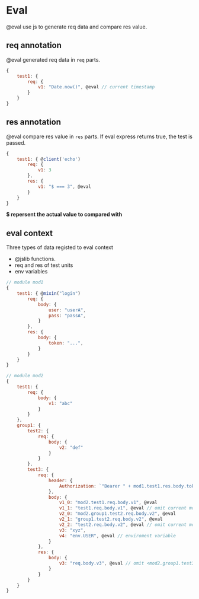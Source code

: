 # Eval

@eval use js to generate req data and compare res value.

## req annotation

@eval generated req data in `req` parts.

```js
{
    test1: {
        req: {
            v1: "Date.now()", @eval // current timestamp
        }
    }
}
```

## res annotation

@eval compare res value in `res` parts. If eval express returns true, the test is passed.

```js
{
    test1: { @client('echo')
        req: {
            v1: 3
        },
        res: {
            v1: "$ === 3", @eval 
        }
    }
}
```

**$ repersent the actual value to compared with**


## eval context

Three types of data registed to eval context
- @jslib functions.
- req and res of test units
- env variables

```js
// module mod1
{
    test1: { @mixin("login")
        req: {
            body: {
                user: "userA",
                pass: "passA",
            }
        },
        res: {
            body: {
                token: "...",
            }
        }
    }
}

// module mod2
{
    test1: {
        req: {
            body: {
                v1: "abc"
            }
        }
    },
    group1: {
        test2: {
            req: {
                body: {
                    v2: "def"
                }
            }
        },
        test3: {
            req: {
                header: {
                    Authorization: `"Bearer " + mod1.test1.res.body.token` @eval // we access data in mod1.test1
                },
                body: {
                    v1_0: "mod2.test1.req.body.v1", @eval
                    v1_1: "test1.req.body.v1", @eval // omit current mod <mod2.>
                    v2_0: "mod2.group1.test2.req.body.v2", @eval
                    v2_1: "group1.test2.req.body.v2", @eval 
                    v2_2: "test2.req.body.v2", @eval // omit current mod and current group <mod2.gruop1>
                    v3: "xyz",
                    v4: "env.USER", @eval // enviroment variable
                }
            },
            res: {
                body: {
                    v3: "req.body.v3", @eval // omit <mod2.group1.test3> 
                }
            }
        }
    }
}
```
